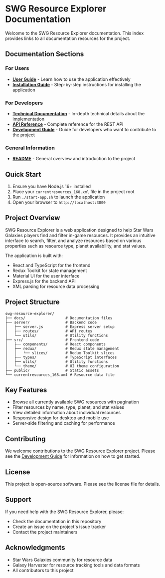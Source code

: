 # SWG Resource Explorer Documentation

Welcome to the SWG Resource Explorer documentation. This index provides links to all documentation resources for the project.

## Documentation Sections

### For Users

- **[User Guide](user-guide.md)** - Learn how to use the application effectively
- **[Installation Guide](installation.md)** - Step-by-step instructions for installing the application

### For Developers

- **[Technical Documentation](technical.md)** - In-depth technical details about the implementation
- **[API Reference](api-reference.md)** - Complete reference for the REST API
- **[Development Guide](development-guide.md)** - Guide for developers who want to contribute to the project

### General Information

- **[README](README.md)** - General overview and introduction to the project

## Quick Start

1. Ensure you have Node.js 16+ installed
2. Place your `currentresources_168.xml` file in the project root
3. Run `./start-app.sh` to launch the application
4. Open your browser to `http://localhost:3000`

## Project Overview

SWG Resource Explorer is a web application designed to help Star Wars Galaxies players find and filter in-game resources. It provides an intuitive interface to search, filter, and analyze resources based on various properties such as resource type, planet availability, and stat values.

The application is built with:
- React and TypeScript for the frontend
- Redux Toolkit for state management
- Material UI for the user interface
- Express.js for the backend API
- XML parsing for resource data processing

## Project Structure

```
swg-resource-explorer/
├── docs/                  # Documentation files
├── server/                # Backend code
│   ├── server.js          # Express server setup
│   ├── routes/            # API routes
│   └── utils/             # Utility functions
├── src/                   # Frontend code
│   ├── components/        # React components
│   ├── redux/             # Redux state management
│   │   └── slices/        # Redux Toolkit slices
│   ├── types/             # TypeScript interfaces
│   ├── utils/             # Utility functions
│   └── theme/             # UI theme configuration
├── public/                # Static assets
└── currentresources_168.xml # Resource data file
```

## Key Features

- Browse all currently available SWG resources with pagination
- Filter resources by name, type, planet, and stat values
- View detailed information about individual resources
- Responsive design for desktop and mobile use
- Server-side filtering and caching for performance

## Contributing

We welcome contributions to the SWG Resource Explorer project. Please see the [Development Guide](development-guide.md) for information on how to get started.

## License

This project is open-source software. Please see the license file for details.

## Support

If you need help with the SWG Resource Explorer, please:
- Check the documentation in this repository
- Create an issue on the project's issue tracker
- Contact the project maintainers

## Acknowledgments

- Star Wars Galaxies community for resource data
- Galaxy Harvester for resource tracking tools and data formats
- All contributors to this project